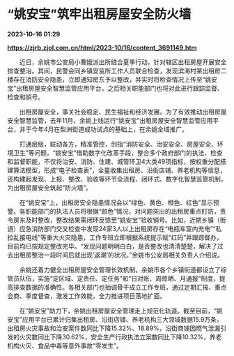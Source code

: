 # “姚安宝”筑牢出租房屋安全防火墙

**2023-10-16 01:29**

**https://zjrb.zjol.com.cn/html/2023-10/16/content_3691149.htm**

　　近日，余姚市公安局小曹娥派出所结合夏季行动，针对辖区出租房屋开展安全排查整治。其间，民警会同乡镇安监所工作人员联合检查，发现滨海村某出租房二楼存在消防安全隐患，立即通知房东予以整改，并实时将检查情况上传至“姚安宝”出租房屋安全智慧监管应用平台，之后相关职能部门也将对此进行跟踪监督、检查和销号。

　　出租房屋安全，事关社会稳定、民生福祉和经济发展。为了有效推动出租房屋安全智慧监管，去年11月，余姚上线运行“姚安宝”出租房屋安全智慧监管应用平台，并于今年4月在梨洲街道成功试点的基础上，在余姚全域推广。

　　打通层级，联动各方，精准管控，剑指“消防安全、治安安全、房屋安全、环境卫生”等问题。“姚安宝”借助数字化改革手段，整合多个政府部门的执法、检查和监督职能，不仅将治安、消防、住建、城管环卫4大类49项指标，按权重分配搭建算法模型，形成“电子检查表”，全量收集出租房、沿街店铺、养老机构等信息，还构建起发现、上报、整改、验收等环节全流程、闭环式、数字化智慧监管机制，为出租房屋安全筑起“防火墙”。

　　在“姚安宝”上，出租房安全隐患情况会以“绿色、黄色、橙色、红色”显示预警。各职能部门的执法人员将根据“颜色”情况，对问题突出的出租房重点盯防，责令房东及时整改，整改结果需闭环反馈至“姚安宝”验收销号。比如，近期乡镇（街道）应急消防部门交叉检查中发现24家3人以上出租房存在“电瓶车室内充电”“私拉乱接电线”等重大火灾隐患，工作专班立即根据系统提示赋“红码”并跟踪督办，目前均已按规定整改完毕。“发现问题明明白白，是否整改也清清楚楚，解决了过去出租房整治一段时间后就出现‘返潮’的状况。”余姚市公安局相关负责人介绍说。

　　余姚还着力健全出租房屋安全管理长效机制。余姚市各个乡镇街道都设立了综管员队伍，实施“定区域、定责任、定任务”和“日对账、周晾晒、月通报”制度，提高排查数据的准确性。各相关部门也抽调骨干成立工作专班，通过定期汇报、重点会商、季度督查，激发工作效能，全力推进项目落地扩面。

　　在“姚安宝”助力下，余姚出租房屋安全管理走上规范化轨道。截至目前，“姚安宝”应用平台已累计归集出租房、沿街店铺、养老机构三大领域数据15.9万条，出租房火灾事故和治安案件数同比下降15.32%、18.89%，沿街商铺因燃气泄漏引发的火灾数同比下降30.62%，安全生产行政执法立案数同比下降10.32%，养老机构火灾、食品中毒等意外事故“零发生”。